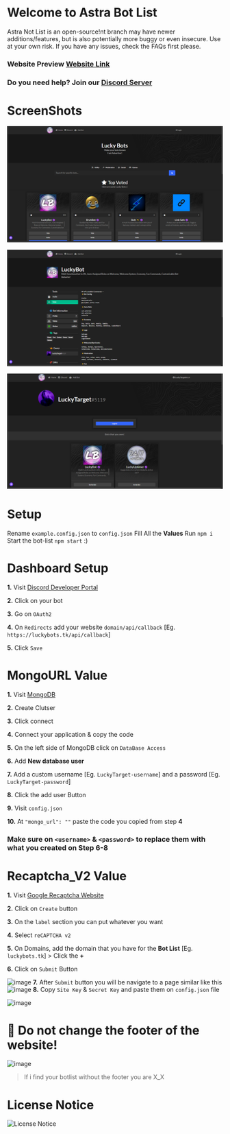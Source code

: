 # Welcome to Astra Bot List

Astra Not List is an open-source!nt branch may have newer additions/features, but is also potentially more buggy or even insecure. Use at your own risk. If you have any issues, check the FAQs first please.

### Website Preview [Website Link](https://luckybots.tk/)
### Do you need help? Join our [Discord Server](https://discord.gg/sQQFSnQhdt)

# ScreenShots
![image](/Setup/home-page.png)


![image](/Setup/bot-page.png)


![image](/Setup/profile-page.png)

# Setup
Rename `example.config.json` to `config.json`
Fill All the **Values**
Run `npm i`
Start the bot-list `npm start` :)

# Dashboard Setup
**1.** Visit [Discord Developer Portal](https://discord.com/developers/applications)

**2.** Click on your bot

**3.** Go on `OAuth2`

**4.** On `Redirects` add your website `domain/api/callback` [Eg. `https://luckybots.tk/api/callback`]

**5.** Click `Save`

# MongoURL Value
**1.** Visit [MongoDB](https://www.mongodb.com/)

**2.** Create Clutser

**3.** Click connect

**4.** Connect your application & copy the code

**5.** On the left side of MongoDB click on `DataBase Access`

**6.** Add **New database user**

**7.** Add a custom username [Eg. `LuckyTarget-username`] and a password [Eg. `LuckyTarget-password`]

**8.** Click the add user Button

**9.** Visit `config.json`

**10.** At `"mongo_url": ""` paste the code you copied from step **4**

### **Make sure on `<username>` & `<password>` to replace them with what you created on Step 6-8**

# Recaptcha_V2 Value
**1.** Visit [Google Recaptcha Website](https://www.google.com/recaptcha/admin/)

**2.** Click on `Create` button

**3.** On the `label` section you can put whatever you want

**4.** Select `reCAPTCHA v2`

**5.** On Domains, add the domain that you have for the **Bot List** [Eg. `luckybots.tk`] > Click the **+**

**6.** Click on `Submit` Button

![image](https://user-images.githubusercontent.com/39243722/118609705-ac2bf600-b7c3-11eb-9378-6770576dad25.png)
**7.** After `Submit` button you will be navigate to a page similar like this
![image](https://user-images.githubusercontent.com/39243722/118610249-3c6a3b00-b7c4-11eb-8eb6-15733fdeb656.png)
**8.** Copy `Site Key` & `Secret Key` and paste them on `config.json` file

![image](https://user-images.githubusercontent.com/39243722/118610668-aedb1b00-b7c4-11eb-9eb7-a3fe931afb89.png)



# 📝 Do not change the footer of the website!
![image](https://user-images.githubusercontent.com/39243722/118507353-d4214800-b736-11eb-8511-19cebb50e0ff.png)
> If i find your botlist without the footer you are X_X

# License Notice
![License Notice](https://i.ibb.co/Q8vQDTs/image.png)
